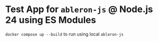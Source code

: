 # Test App for `ableron-js` @ Node.js 24 using ES Modules

`docker compose up --build` to run using local `ableron-js`
